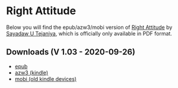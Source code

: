 # Right Attitude

Below you will find the epub/azw3/mobi version of [Right Attitude](https://ashintejaniya.org/books-right-attitude) by [Sayadaw U Tejaniya](https://ashintejaniya.org/about), which is officially only available in PDF format.

## Downloads (V 1.03 - 2020-09-26)

- [epub](https://github.com/atrahhdis/tejaniya/raw/master/Right%20Attitude/ebooks/Right%20Attitude%20-%20Sayadaw%20U%20Tejaniya.epub)
- [azw3 (kindle)](https://github.com/atrahhdis/tejaniya/raw/master/Right%20Attitude/ebooks/Right%20Attitude%20-%20Sayadaw%20U%20Tejaniya.azw3)
- [mobi (old kindle devices)](https://github.com/atrahhdis/tejaniya/raw/master/Right%20Attitude/ebooks/Right%20Attitude%20-%20Sayadaw%20U%20Tejaniya.mobi)
